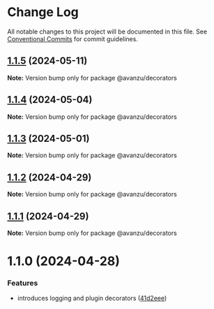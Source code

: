 # Change Log

All notable changes to this project will be documented in this file.
See [Conventional Commits](https://conventionalcommits.org) for commit guidelines.

## [1.1.5](https://github.com/avanzu/node-packages/compare/@avanzu/decorators@1.1.4...@avanzu/decorators@1.1.5) (2024-05-11)

**Note:** Version bump only for package @avanzu/decorators





## [1.1.4](https://github.com/avanzu/node-packages/compare/@avanzu/decorators@1.1.3...@avanzu/decorators@1.1.4) (2024-05-04)

**Note:** Version bump only for package @avanzu/decorators





## [1.1.3](https://github.com/avanzu/node-packages/compare/@avanzu/decorators@1.1.2...@avanzu/decorators@1.1.3) (2024-05-01)

**Note:** Version bump only for package @avanzu/decorators





## [1.1.2](https://github.com/avanzu/node-packages/compare/@avanzu/decorators@1.1.1...@avanzu/decorators@1.1.2) (2024-04-29)

**Note:** Version bump only for package @avanzu/decorators





## [1.1.1](https://github.com/avanzu/node-packages/compare/@avanzu/decorators@1.1.0...@avanzu/decorators@1.1.1) (2024-04-29)

**Note:** Version bump only for package @avanzu/decorators





# 1.1.0 (2024-04-28)


### Features

* introduces logging and plugin decorators ([41d2eee](https://github.com/avanzu/node-packages/commit/41d2eee3bd3baba5a5893810bc64c47cf6014c8c))
